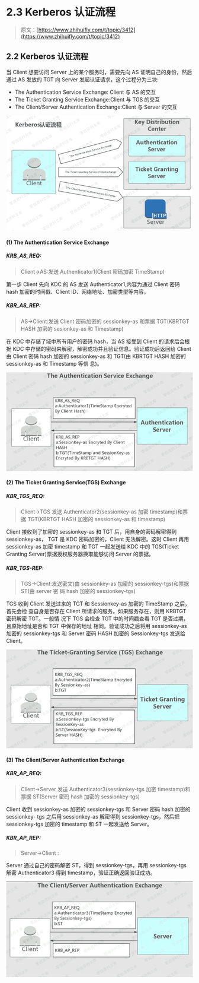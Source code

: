 # 2.3 Kerberos 认证流程

> 原文：[https://www.zhihuifly.com/t/topic/3412](https://www.zhihuifly.com/t/topic/3412)

## 2.2 Kerberos 认证流程

当 Client 想要访问 Server 上的某个服务时，需要先向 AS 证明自己的身份，然后通过 AS 发放的 TGT 向 Server 发起认证请求，这个过程分为三块:

*   The Authentication Service Exchange: Client 与 AS 的交互
*   The Ticket Granting Service Exchange:Client 与 TGS 的交互
*   The Client/Server Authentication Exchange:Client 与 Server 的交互

![image](img/d3f04815ae2d04435def36332f39966c.png)

#### (1) The Authentication Service Exchange

##### KRB_AS_REQ:

> Client->AS:发送 Authenticator1(Client 密码加密 TimeStamp)

第一步 Client 先向 KDC 的 AS 发送 Authenticator1,内容为通过 Client 密码 hash 加密的时间戳、Client ID、网络地址、加密类型等内容。

##### KBR_AS_REP:

> AS->Client:发送 Client 密码加密的 sessionkey-as 和票据 TGT(KBRTGT HASH 加密的 sesionkey-as 和 Timestamp)

在 KDC 中存储了域中所有用户的密码 hash，当 AS 接受到 Client 的请求后会根据 KDC 中存储的密码来解密，解密成功并且验证信息。验证成功后返回给 Client 由 Client 密码 hash 加密的 sessionkey-as 和 TGT(由 KBRTGT HASH 加密的 sessionkey-as 和 Timestamp 等信 息)。

![image](img/755f9fdeb58e79685b1e9ddca8c67cb2.png)

#### (2) The Ticket Granting Service(TGS) Exchange

##### KBR_TGS_REQ:

> Client->TGS 发送 Authenticator2(sessionkey-as 加密 timestamp)和票据 TGT(KBRTGT HASH 加密的 sessionkey-as 和 timestamp)

Client 接收到了加密的 sessionkey-as 和 TGT 后，用自身的密码解密得到 sessionkey-as， TGT 是 KDC 密码加密的，Client 无法解密。这时 Client 再用 sessionkey-as 加密 timestamp 和 TGT 一起发送给 KDC 中的 TGS(Ticket Granting Server)票据授权服务器换取能够访问 Server 的票据。

##### KBR_TGS-REP:

> TGS->Client:发送密文(由 sessionkey-as 加密的 sessionkey-tgs)和票据 ST(由 server 密 码 hash 加密的 sessionkey-tgs)

TGS 收到 Client 发送过来的 TGT 和 Sessionkey-as 加密的 TimeStamp 之后，首先会检 查自身是否存在 Client 所请求的服务。如果服务存在，则用 KRBTGT 密码解密 TGT。一般情 况下 TGS 会检查 TGT 中的时间戳查看 TGT 是否过期，且原始地址是否和 TGT 中保存的地址 相同。验证成功之后将用 sessionkey-as 加密的 sessionkey-tgs 和 Server 密码 HASH 加密的 Sessionkey-tgs 发送给 Client。

![image](img/fccf1096ce3370fa77338ff9652cdd66.png)

#### (3) The Client/Server Authentication Exchange

##### KBR_AP_REQ:

> Client->Server 发送 Authenticator3(sessionkey-tgs 加密 timestamp)和票据 ST(Server 密码 hash 加密的 sessionkey-tgs)

Client 收到 sessionkey-as 加密的 sessionkey-tgs 和 Server 密码 hash 加密的 sessionkey- tgs 之后用 sessionkey-as 解密得到 sessionkey-tgs，然后把 sessionkey-tgs 加密的 timestamp 和 ST 一起发送给 Server。

##### KBR_AP_REP:

> Server->Client :

Server 通过自己的密码解密 ST，得到 sessionkey-tgs，再用 sessionkey-tgs 解密 Authenticator3 得到 timestamp，验证正确返回验证成功。

![image](img/70d99ddde82bdfbd38e403122ec9742c.png)